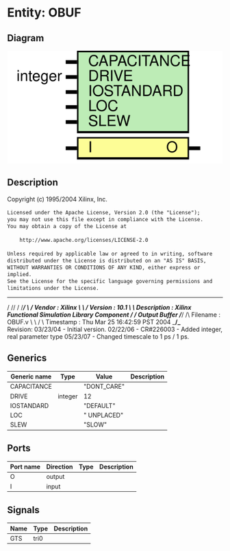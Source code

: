 # Entity: OBUF

## Diagram

![Diagram](OBUF.svg "Diagram")
## Description

   Copyright (c) 1995/2004 Xilinx, Inc.
 
    Licensed under the Apache License, Version 2.0 (the "License");
    you may not use this file except in compliance with the License.
    You may obtain a copy of the License at
 
        http://www.apache.org/licenses/LICENSE-2.0
 
    Unless required by applicable law or agreed to in writing, software
    distributed under the License is distributed on an "AS IS" BASIS,
    WITHOUT WARRANTIES OR CONDITIONS OF ANY KIND, either express or implied.
    See the License for the specific language governing permissions and
    limitations under the License.
   ____  ____
  /   /\/   /
 /___/  \  /    Vendor : Xilinx
 \   \   \/     Version : 10.1
  \   \         Description : Xilinx Functional Simulation Library Component
  /   /                  Output Buffer
 /___/   /\     Filename : OBUF.v
 \   \  /  \    Timestamp : Thu Mar 25 16:42:59 PST 2004
  \___\/\___\
 Revision:
    03/23/04 - Initial version.
    02/22/06 - CR#226003 - Added integer, real parameter type
    05/23/07 - Changed timescale to 1 ps / 1 ps.
 
## Generics

| Generic name | Type    | Value       | Description |
| ------------ | ------- | ----------- | ----------- |
| CAPACITANCE  |         | "DONT_CARE" |             |
| DRIVE        | integer | 12          |             |
| IOSTANDARD   |         | "DEFAULT"   |             |
| LOC          |         | " UNPLACED" |             |
| SLEW         |         | "SLOW"      |             |
## Ports

| Port name | Direction | Type | Description |
| --------- | --------- | ---- | ----------- |
| O         | output    |      |             |
| I         | input     |      |             |
## Signals

| Name | Type | Description |
| ---- | ---- | ----------- |
| GTS  | tri0 |             |
